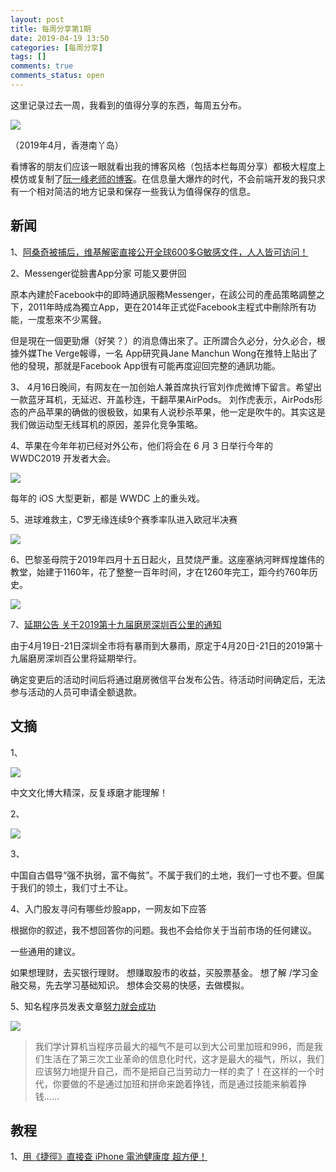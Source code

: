```yaml
---
layout: post
title: 每周分享第1期
date: 2019-04-19 13:50
categories: [每周分享]
tags: []
comments: true
comments_status: open
---
```


这里记录过去一周，我看到的值得分享的东西，每周五分布。

![](/assets/20190419/nanyadao.jpg)

（2019年4月，香港南丫岛）

看博客的朋友们应该一眼就看出我的博客风格（包括本栏每周分享）都极大程度上模仿或复制了[阮一峰老师的博客](http://www.ruanyifeng.com/blog/)。在信息量大爆炸的时代，不会前端开发的我只求有一个相对简洁的地方记录和保存一些我认为值得保存的信息。

## 新闻

1、[阿桑奇被捕后，维基解密直接公开全球600多G敏感文件，人人皆可访问！](https://mp.weixin.qq.com/s?__biz=MzIyNDUyNDczNg==&mid=2247487408&idx=1&sn=9d21cc13c87f8d2e3dd4073f68e4ba56&chksm=e80cef1fdf7b66094047f39439cf0d67c59bd209df6e4893bdae6ca3e9a41f91577a8ae4aace&mpshare=1&scene=1&srcid=&key=1eff032c36dd9b3739bd606e5107b702aca920338789c845fbd21c915fd4f65aeaf3d4ea371a2bce0cfdb1d96291e3cfb265b5290d2428c84ef6cad66ec93a5272114a51d6404f27329a246fd80be908&ascene=1&uin=MTY0OTIxODIyMQ%3D%3D&devicetype=Windows+10&version=62060739&lang=zh_CN&pass_ticket=AJ4WYecOQc92ziTaE9b%2B2PyOmi0PngCM%2FGbV%2FVB9Vqg83fw1VDcyQHyGFoE0nKU4)

2、Messenger從臉書App分家 可能又要併回

原本內建於Facebook中的即時通訊服務Messenger，在該公司的產品策略調整之下，2011年時成為獨立App，更在2014年正式從Facebook主程式中刪除所有功能，一度惹來不少罵聲。

但是現在一個更勁爆（好笑？）的消息傳出來了。正所謂合久必分，分久必合，根據外媒The Verge報導，一名 App研究員Jane Manchun Wong在推特上貼出了他的發現，那就是Facebook App很有可能再度迎回完整的通訊功能。

3、
4月16日晚间，有网友在一加创始人兼首席执行官刘作虎微博下留言。希望出一款蓝牙耳机，无延迟、开盖秒连，干翻苹果AirPods。
刘作虎表示，AirPods形态的产品苹果的确做的很极致，如果有人说秒杀苹果，他一定是吹牛的。其实这是我们做运动型无线耳机的原因，差异化竞争策略。

4、苹果在今年年初已经对外公布，他们将会在 6 月 3 日举行今年的 WWDC2019 开发者大会。

![](/assets/20190419/ios13.JPG)

每年的 iOS 大型更新，都是 WWDC 上的重头戏。

5、进球难救主，C罗无缘连续9个赛季率队进入欧冠半决赛

![](/assets/20190419/cluo.PNG)

6、巴黎圣母院于2019年四月十五日起火，且焚烧严重。这座塞纳河畔辉煌雄伟的教堂，始建于1160年，花了整整一百年时间，才在1260年完工，距今约760年历史。

![](/assets/20190419/smy.JPG)


7、[延期公告 关于2019第十九届磨房深圳百公里的通知](https://mp.weixin.qq.com/s/MJL7lC1ZJDjF3wm5DPnHww)

由于4月19日-21日深圳全市将有暴雨到大暴雨，原定于4月20日-21日的2019第十九届磨房深圳百公里将延期举行。

确定变更后的活动时间后将通过磨房微信平台发布公告。待活动时间确定后，无法参与活动的人员可申请全额退款。

## 文摘

1、

![](/assets/20190419/wenhua.JPG)

中文文化博大精深，反复琢磨才能理解！

2、

![](/assets/20190419/xuexi.jpeg)

3、

中国自古倡导“强不执弱，富不侮贫”。不属于我们的土地，我们一寸也不要。但属于我们的领土，我们寸土不让。

4、入门股友寻问有哪些炒股app，一网友如下应答

根据你的叙述，我不想回答你的问题。我也不会给你关于当前市场的任何建议。

一些通用的建议。

如果想理财，去买银行理财。
想赚取股市的收益，买股票基金。
想了解 /学习金融交易，先去学习基础知识。
想体会交易的快感，去做模拟。

5、知名程序员发表文章[努力就会成功](https://coolshell.cn/articles/19271.html)

![](/assets/20190419/busy_work.jpg)

> 我们学计算机当程序员最大的福气不是可以到大公司里加班和996，而是我们生活在了第三次工业革命的信息化时代，这才是最大的福气，所以，我们应该努力地提升自己，而不是把自己当劳动力一样的卖了！在这样的一个时代，你要做的不是通过加班和拼命来跪着挣钱，而是通过技能来躺着挣钱……

## 教程

1、[用《捷徑》直接查 iPhone 電池健康度 超方便！](https://applefans.today/shortcuts-iphone-battery-health/)